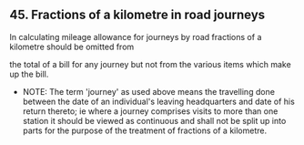## 45. Fractions of a kilometre in road journeys

In calculating mileage allowance for journeys by road fractions of a kilometre should be omitted from

the total of a bill for any journey but not from the various items which make up the bill.

- NOTE: The term 'journey' as used above means the travelling done between the date of an individual's leaving headquarters and date of his return thereto; ie where a journey comprises visits to more than one station it should be viewed as continuous and shall not be split up into parts for the purpose of the treatment of fractions of a kilometre.
